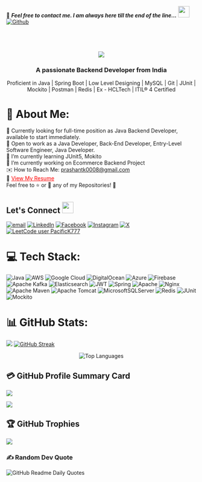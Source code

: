 📝 ***Feel free to contact me. I am always here till the end of the line...*** <img src="https://media.giphy.com/media/WUlplcMpOCEmTGBtBW/giphy.gif" width="30">  
[![Github](https://img.shields.io/github/followers/PacificK777?label=Follow%20Me&color=%2336BCF7&style=flat-square)](https://github.com/pacifick777)

<br>

<h1 align="center">
    <img src="https://readme-typing-svg.herokuapp.com/?font=Righteous&size=35&center=true&vCenter=true&width=500&height=70&duration=4000&lines=Hi+There+!+👋;+I'm+Prashant+Kumar+!;" />
</h1>
<h3 align="center">A passionate Backend Developer from India</h3>
<p align='center'> Proficient in Java | Spring Boot | Low Level Designing | MySQL | Git | JUnit | Mockito | Postman | Redis | Ex - HCLTech | ITIL® 4 Certified</p>

# 💫 About Me:
👀 Currently looking for full-time position as Java Backend Developer, available to start immediately.<br>
🤝 Open to work as a Java Developer, Back-End Developer, Entry-Level Software Engineer, Java Developer.<br>
🌱 I’m currently learning JUnit5, Mokito <br>
🔭 I’m currently working on Ecommerce Backend Project<br>
✉️ How to Reach Me: [prashantk0008@gmail.com](mailto:prashantk0008@gmail.com)<br>
📄 <a href="#" style="color: red;">View My Resume</a>  
Feel free to ⭐ or 🍴 any of my Repositories! 🚀

## <h2 align="left"> Let's Connect <img src="https://media.giphy.com/media/jOz35yxbuhvVQDKrce/giphy.gif" height="30px" width="30px"></h2>
[![email](https://img.shields.io/badge/Email-%23006AFF.svg?logo=gmail&logoColor=white)](mailto:asfd)
[![LinkedIn](https://img.shields.io/badge/LinkedIn-%23006AFF.svg?logo=linkedin&logoColor=white)](https://linkedin.com/in/fas)
[![Facebook](https://img.shields.io/badge/Facebook-%23006AFF.svg?logo=Facebook&logoColor=white)](https://facebook.com/fdsa)
[![Instagram](https://img.shields.io/badge/Instagram-%23006AFF.svg?logo=Instagram&logoColor=white)](https://instagram.com/fasd)
[![X](https://img.shields.io/badge/X-%23006AFF.svg?logo=X&logoColor=white)](https://x.com/fsda)
[![LeetCode user PacificK777](https://img.shields.io/badge/dynamic/json?style=flat&labelColor=black&color=%23ffa116&label=Solved&query=solvedOverTotal&url=https%3A%2F%2Fleetcode-badge.vercel.app%2Fapi%2Fusers%2FPacificK777&logo=leetcode&logoColor=yellow)](https://leetcode.com/PacificK777/)

# 💻 Tech Stack:
![Java](https://img.shields.io/badge/java-%2325474C.svg?style=flat-square&logo=openjdk&logoColor=white)
![AWS](https://img.shields.io/badge/AWS-%2325474C.svg?style=flat-square&logo=amazon-aws&logoColor=white)
![Google Cloud](https://img.shields.io/badge/GoogleCloud-%2325474C.svg?style=flat-square&logo=google-cloud&logoColor=white)
![DigitalOcean](https://img.shields.io/badge/DigitalOcean-%2325474C.svg?style=flat-square&logo=digitalOcean&logoColor=white)
![Azure](https://img.shields.io/badge/azure-%2325474C.svg?style=flat-square&logo=microsoftazure&logoColor=white)
![Firebase](https://img.shields.io/badge/firebase-%2325474C.svg?style=flat-square&logo=firebase&logoColor=white)
![Apache Kafka](https://img.shields.io/badge/Apache%20Kafka-%2325474C.svg?style=flat-square&logo=apachekafka&logoColor=white)
![Elasticsearch](https://img.shields.io/badge/elasticsearch-%2325474C.svg?style=flat-square&logo=elasticsearch&logoColor=white)
![JWT](https://img.shields.io/badge/JWT-%2325474C.svg?style=flat-square&logo=JSON%20web%20tokens&logoColor=white)
![Spring](https://img.shields.io/badge/spring-%2325474C.svg?style=flat-square&logo=spring&logoColor=white)
![Apache](https://img.shields.io/badge/apache-%2325474C.svg?style=flat-square&logo=apache&logoColor=white)
![Nginx](https://img.shields.io/badge/nginx-%2325474C.svg?style=flat-square&logo=nginx&logoColor=white)
![Apache Maven](https://img.shields.io/badge/Apache%20Maven-%2325474C.svg?style=flat-square&logo=Apache%20Maven&logoColor=white)
![Apache Tomcat](https://img.shields.io/badge/apache%20tomcat-%2325474C.svg?style=flat-square&logo=apache-tomcat&logoColor=white)
![MicrosoftSQLServer](https://img.shields.io/badge/Microsoft%20SQL%20Server-%2325474C.svg?style=flat-square&logo=microsoft%20sql%20server&logoColor=white)
![Redis](https://img.shields.io/badge/redis-%2325474C.svg?style=flat-square&logo=redis&logoColor=white)
![JUnit](https://img.shields.io/badge/JUnit-%2325474C.svg?style=flat-square&logo=junit5&logoColor=white)
![Mockito](https://img.shields.io/badge/Mockito-%2325474C.svg?style=flat-square&logo=mockito&logoColor=white)


# 📊 GitHub Stats:
![](https://github-readme-stats.vercel.app/api?username=PacificK777&theme=transparent&hide_border=true&include_all_commits=false&count_private=false&bg_color=00000000)
[![GitHub Streak](https://streak-stats.demolab.com?user=PacificK777&theme=transparent&hide_border=true)](https://git.io/streak-stats)

<p align="center">
  <img src="https://github-readme-stats.vercel.app/api/top-langs/?username=PacificK777&theme=transparent&hide_border=true&include_all_commits=false&count_private=false&layout=compact&bg_color=00000000" alt="Top Languages">
</p>


## 💳 GitHub Profile Summary Card
<p align="left">
  <img src="https://github-profile-summary-cards.vercel.app/api/cards/profile-details?username=PacificK777&theme=transparent"/>
</p>

![](https://komarev.com/ghpvc/?username=PacificK777&style=flat-square)

## 🏆 GitHub Trophies
![](https://github-profile-trophy.vercel.app/?username=PacificK777&theme=algolia&no-frame=true&margin-w=2&margin-h=2)


### ✍️ Random Dev Quote
![GitHub Readme Daily Quotes](https://readme-daily-quotes.vercel.app/api?category=programming&theme=transparent&border_width=0)
